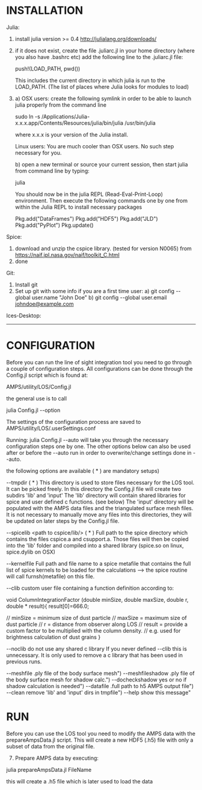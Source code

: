 INSTALLATION
============

Julia:
  1) install julia version >= 0.4
     http://julialang.org/downloads/

  2) if it does not exist, create the file .juliarc.jl in your home
     directory (where you also have .bashrc etc)
     add the following line to the .juliarc.jl file:

     push!(LOAD_PATH, pwd())

     This includes the current directory in which julia is run
     to the LOAD_PATH. (The list of places where Julia looks for modules
     to load)

  3) a)
     OSX users: create the following symlink in order
     to be able to launch julia properly from the command line

     sudo ln -s /Applications/Julia-x.x.x.app/Contents/Resources/julia/bin/julia /usr/bin/julia

     where x.x.x is your version of the Julia install.

     Linux users: You are much cooler than OSX users. No such step necessary
     for you.

     b)
     open a new terminal or source your current session, then
     start julia from command line by typing:

     julia

     You should now be in the julia REPL (Read-Eval-Print-Loop) environment.
     Then execute the following commands one by one from within the Julia
     REPL to install necessary packages

     Pkg.add("DataFrames")
     Pkg.add("HDF5")
     Pkg.add("JLD")
     Pkg.add("PyPlot")
     Pkg.update()


Spice:
  1) download and unzip the cspice library. (tested for version N0065) from
      https://naif.jpl.nasa.gov/naif/toolkit_C.html
  2) done


Git:
  1) Install git
  2) Set up git with some info if you are a first time user:
     a) git config --global user.name "John Doe"
     b) git config --global user.email johndoe@example.com


Ices-Desktop:

--------------------------------------------------------------------------------

CONFIGURATION
=============
Before you can run the line of sight integration tool you need to go through
a couple of configuration steps. All configurations can be done through the
Config.jl script which is found at:

AMPS/utility/LOS/Config.jl

the general use is to call

julia Config.jl --option

The settings of the configuration process are saved to
AMPS/utility/LOS/.userSettings.conf

Running:
julia Config.jl --auto
will take you through the necessary configuration steps one by one.
The other options below can also be used after or before the --auto run in
order to overwrite/change settings done in --auto.


the following options are available ( * ) are mandatory setups)

--tmpdir <path to temporary directory> ( * )
  This directory is used to store files necessary for the LOS tool. It can be
  picked freely. In this directory the Config.jl file will create two subdirs
  'lib' and 'input'
  The 'lib' directory will contain shared libraries for spice and user defined
  c functions. (see below)
  The 'input' directory will be populated with the AMPS data files and the
  triangulated surface mesh files.
  It is not necessary to manually move any files into this directories, they
  will be updated on later steps by the Config.jl file.


--spicelib <path to cspice/lib/> ( * )
  Full path to the spice directory which contains the files
  cspice.a and csupport.a.
  Those files will then be copied into the 'lib' folder and compiled into a
  shared library (spice.so on linux, spice.dylib on OSX)


--kernelfile <full path to spice metafile>
  Full path and file name to a spice metafile that contains the full list
  of spice kernels to be loaded for the calculations
  --> the spice routine will call furnsh(metafile) on this file.


--clib <full path to custom c function definition>
  custom user file containing a function definition according to:

  void
  ColumnIntegrationFactor (double minSize,
                           double maxSize,
                           double r,
                           double * result){
  result[0]=666.0;

  // minSize = minimum size of dust particle
  // maxSize = maximum size of dust particle
  // r       = distance from observer along LOS
  // result  = provide a custom factor to be multiplied with the column density.
  // e.g. used for brightness calculation of dust grains
  }


--noclib
  do not use any shared c library
  If you never defined --clib this is unnecessary. It is only used to remove
  a c library that has been used in previous runs.


--meshfile        .ply file of the body surface mesh")
--meshfileshadow  .ply file of the body surface mesh for shadow calc.")
--docheckshadow   yes or no if shadow calculation is needed")
--datafile        .full path to h5 AMPS output file")
--clean           remove 'lib' and 'input' dirs in tmpfile")
--help            show this message"


RUN
===
Before you can use the LOS tool you need to modify the AMPS data with the
prepareAmpsData.jl script. This will create a new HDF5 (.h5) file with only
a subset of data from the original file.


7) Prepare AMPS data by executing:

julia prepareAmpsData.jl FileName

this will create a .h5 file which is later used
to load the data
